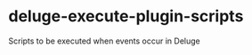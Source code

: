 deluge-execute-plugin-scripts
=============================

Scripts to be executed when events occur in Deluge
